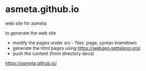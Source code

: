 # asmeta.github.io
web site for asmeta

to generate the web site
* modify the pages under src - files .page, syntax kramdown
* generate the html pages using https://webgen.gettalong.org/
* push the content (from directory docs)


<https://asmeta.github.io/>

